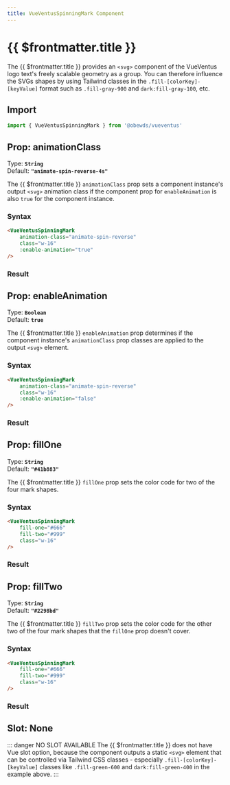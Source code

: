 ```yaml
---
title: VueVentusSpinningMark Component
---
```


<script setup>
    import DocsPackageVersion from '../../../src/views/compos/DocsPackageVersion.vue'
    import { VueVentusSpinningMark } from '../../../src/index'
</script>



# {{ $frontmatter.title }}

The {{ $frontmatter.title }} provides an `<svg>` component of the VueVentus logo text's freely scalable geometry as a group. You can therefore influence the SVGs shapes by using Tailwind classes in the `.fill-[colorKey]-[keyValue]` format such as `.fill-gray-900` and `dark:fill-gray-100`, etc.





## Import

```javascript
import { VueVentusSpinningMark } from '@obewds/vueventus'
```






## Prop: animationClass

Type: **`String`**  
Default: **`"animate-spin-reverse-4s"`**

The {{ $frontmatter.title }} `animationClass` prop sets a component instance's output `<svg>` animation class if the component prop for `enableAnimation` is also `true` for the component instance.

### Syntax

```html
<VueVentusSpinningMark
    animation-class="animate-spin-reverse"
    class="w-16"
    :enable-animation="true"
/>
```

### Result

<div class="w-full pt-4">
    <VueVentusSpinningMark
        animation-class="animate-spin-reverse"
        class="w-16"
        :enable-animation="true"
    />
</div>






## Prop: enableAnimation

Type: **`Boolean`**  
Default: **`true`**

The {{ $frontmatter.title }} `enableAnimation` prop determines if the component instance's `animationClass` prop classes are applied to the output `<svg>` element.

### Syntax

```html
<VueVentusSpinningMark
    animation-class="animate-spin-reverse"
    class="w-16"
    :enable-animation="false"
/>
```

### Result

<div class="w-full pt-4">
    <VueVentusSpinningMark
        animation-class="animate-spin-reverse"
        class="w-16"
        :enable-animation="false"
    />
</div>






## Prop: fillOne

Type: **`String`**  
Default: **`"#41b883"`**

The {{ $frontmatter.title }} `fillOne` prop sets the color code for two of the four mark shapes.

### Syntax

```html
<VueVentusSpinningMark
    fill-one="#666"
    fill-two="#999"
    class="w-16"
/>
```

### Result

<div class="w-full pt-4">
    <VueVentusSpinningMark
        fill-one="#666"
        fill-two="#999"
        class="w-16"
    />
</div>






## Prop: fillTwo

Type: **`String`**  
Default: **`"#2298bd"`**

The {{ $frontmatter.title }} `fillTwo` prop sets the color code for the other two of the four mark shapes that the `fillOne` prop doesn't cover.

### Syntax

```html
<VueVentusSpinningMark
    fill-one="#666"
    fill-two="#999"
    class="w-16"
/>
```

### Result

<div class="w-full pt-4">
    <VueVentusSpinningMark
        fill-one="#666"
        fill-two="#999"
        class="w-16"
    />
</div>










## Slot: None

::: danger NO SLOT AVAILABLE
The {{ $frontmatter.title }} does not have Vue slot option, because the component outputs a static `<svg>` element that can be controlled via Tailwind CSS classes - especially `.fill-[colorKey]-[keyValue]` classes like `.fill-green-600` and `dark:fill-green-400` in the example above.
:::






<DocsPackageVersion/>
